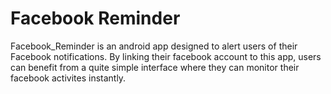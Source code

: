 # Facebook Reminder

Facebook_Reminder is an android app designed to alert users of their Facebook notifications. By linking their facebook account to this app, users can benefit from a quite simple interface where they can monitor their facebook activites instantly.
 
